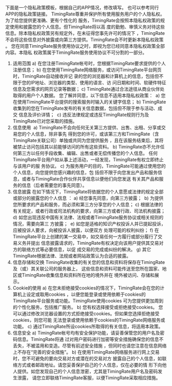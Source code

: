 下面是一个隐私政策模板，根据自己的APP情况，修改填写。
也可以参考同行APP的隐私政策链接。
TimingRate尊重并保护所有使用服务用户的个人隐私权。为了给您提供更准确、更有个性化的 服务，TimingRate会按照本隐私权政策的规定使用和披露您的个人信息。但TimingRate将以高 度的勤勉、审慎义务对待这些信息。除本隐私权政策另有规定外，在未征得您事先许可的情况下 ，TimingRate不会将这些信息对外披露或向第三方提供。TimingRate会不时更新本隐私权政策 。 您在同意TimingRate服务使用协议之时，即视为您已经同意本隐私权政策全部内容。本隐私 权政策属于TimingRate服务使用协议不可分割的一部分。
 
1. 适用范围
a) 在您注册TimingRate帐号时，您根据TimingRate要求提供的个人注册信息；
b) 在您使用TimingRate网络服务，或访问TimingRate平台网页时，TimingRate自动接收并记 录的您的浏览器和计算机上的信息，包括但不限于您的IP地址、浏览器的类型、使用的语言、访 问日期和时间、软硬件特征信息及您需求的网页记录等数据；
c) TimingRate通过合法途径从商业伙伴处取得的用户个人数据。
您了解并同意，以下信息不适用本隐私权政策：
 a) 您在使用TimingRate平台提供的搜索服务时输入的关键字信息；
b) TimingRate收集到的您在TimingRate发布的有关信息数据，包括但不限于参与活动、成交 信息及评价详情；
 c) 违反法律规定或违反TimingRate规则行为及TimingRate已对您采取的措施。
2. 信息使用
 a) TimingRate不会向任何无关第三方提供、出售、出租、分享或交易您的个人信息，除非事先 得到您的许可，或该第三方和TimingRate（含TimingRate关联公司）单独或共同为您提供服务 ，且在该服务结束后，其将被禁止访问包括其以前能够访问的所有这些资料。
b) TimingRate亦不允许任何第三方以任何手段收集、编辑、出售或者无偿传播您的个人信息。 任何TimingRate平台用户如从事上述活动，一经发现，TimingRate有权立即终止与该用户的服 务协议。
c) 为服务用户的目的，TimingRate可能通过使用您的个人信息，向您提供您感兴趣的信息，包 括但不限于向您发出产品和服务信息，或者与TimingRate合作伙伴共享信息以便他们向您发送 有关其产品和服务的信息（后者需要您的事先同意）。
3. 信息披露 在如下情况下，TimingRate将依据您的个人意愿或法律的规定全部或部分的披露您的个人信息 ：
a) 经您事先同意，向第三方披露；
 b) 为提供您所要求的产品和服务，而必须和第三方分享您的个人信息；
c) 根据法律的有关规定，或者行政或司法机构的要求，向第三方或者行政、司法机构披露；
d) 如您出现违反中国有关法律、法规或者TimingRate服务协议或相关规则的情况，需要向第三 方披露；
 e) 如您是适格的知识产权投诉人并已提起投诉，应被投诉人要求，向被投诉人披露，以便双方 处理可能的权利纠纷；
f) 在TimingRate平台上创建的某一交易中，如交易任何一方履行或部分履行了交易义务并提出 信息披露请求的，TimingRate有权决定向该用户提供其交易对方的联络方式等必要信息，以促 成交易的完成或纠纷的解决。
g) 其它TimingRate根据法律、法规或者网站政策认为合适的披露。
4. 信息存储和交换 TimingRate收集的有关您的信息和资料将保存在TimingRate及（或）其关联公司的服务器上， 这些信息和资料可能传送至您所在国家、地区或TimingRate收集信息和资料所在地的境外并在 境外被访问、存储和展示。
5. Cookie的使用
a) 在您未拒绝接受cookies的情况下，TimingRate会在您的计算机上设定或取用cookies ，以便您能登录或使用依赖于cookies的TimingRate平台服务或功能。TimingRate使用cookies 可为您提供更加周到的个性化服务，包括推广服务。
b) 您有权选择接受或拒绝接受cookies。 您可以通过修改浏览器设置的方式拒绝接受cookies。但如果您选择拒绝接受cookies，则您可能 无法登录或使用依赖于cookies的TimingRate网络服务或功能。
c) 通过TimingRate所设cookies所取得的有关信息，将适用本政策。
6. 信息安全
a) TimingRate帐号均有安全保护功能，请妥善保管您的用户名及密码信息。TimingRate将通 过对用户密码进行加密等安全措施确保您的信息不丢失，不被滥用和变造。尽管有前述安全措施 ，但同时也请您注意在信息网络上不存在“完善的安全措施”。
b) 在使用TimingRate网络服务进行网上交易时，您不可避免的要向交易对方或潜在的交易对方 披露自己的个人信息，如联络方式或者邮政地址。请您妥善保护自己的个人信息，仅在必要的情 形下向他人提供。如您发现自己的个人信息泄密，尤其是TimingRate用户名及密码发生泄露， 请您立即联络TimingRate客服，以便TimingRate采取相应措施。
